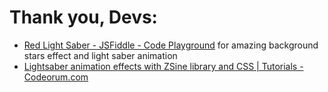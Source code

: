 ﻿ # Thank you, Devs:

- [Red Light Saber - JSFiddle - Code Playground](https://jsfiddle.net/iozcode/ws2hb7g1/) for amazing background stars effect and light saber animation
- [Lightsaber animation effects with ZSine library and CSS | Tutorials - Codeorum.com](https://codeorum.com/tutorials/lightsaber-animation-effects-with-zsine-library-and-css)

